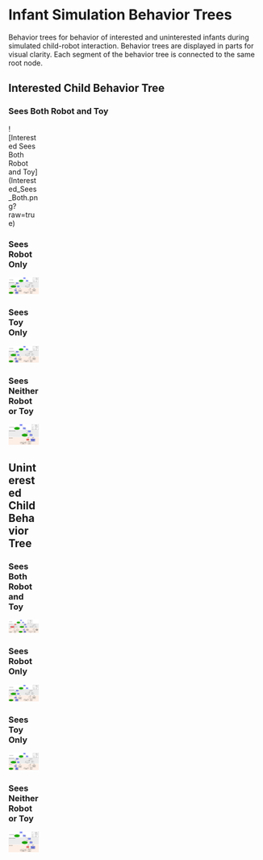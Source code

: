 # Infant Simulation Behavior Trees
Behavior trees for behavior of interested and uninterested infants during simulated child-robot interaction. Behavior trees are displayed in parts for visual clarity. Each segment of the behavior tree is connected to the same root node.


## Interested Child Behavior Tree
### Sees Both Robot and Toy

<div style="width:60px ; height:60px">
![Interested Sees Both Robot and Toy](Interested_Sees_Both.png?raw=true)
<div>
  
### Sees Robot Only
![Interested Sees Robot Only](Interested_Sees_Robot_Only.png?raw=true)
### Sees Toy Only
![Interested Sees Toy Only](Interested_Sees_Toy_Only.png?raw=true)
### Sees Neither Robot or Toy
![Sees Neither](Sees_Neither_Robot_or_Toy.png?raw=true)

## Uninterested Child Behavior Tree
### Sees Both Robot and Toy
![Uninterested Sees Both Robot and Toy](Uninterested_Sees_Both.png?raw=true)
### Sees Robot Only
![Uninterested Sees Robot Only](Uninterested_Sees_Robot_Only.png?raw=true)
### Sees Toy Only
![Uninterested Sees Toy Only](Uninterested_Sees_Toy_Only.png?raw=true)
### Sees Neither Robot or Toy
![Sees Neither](Sees_Neither_Robot_or_Toy.png?raw=true)
